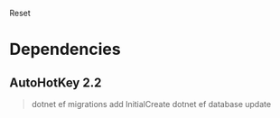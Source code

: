 Reset


# Dependencies
## AutoHotKey 2.2


> dotnet ef migrations add InitialCreate
> dotnet ef database update
